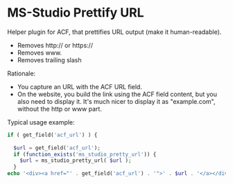 # MS-Studio Prettify URL

Helper plugin for ACF, that prettifies URL output (make it human-readable).

* Removes http:// or https://
* Removes www.
* Removes trailing slash

Rationale:

* You capture an URL with the ACF URL field.
* On the website, you build the link using the ACF field content, but you also need to display it. It's much nicer to display it as "example.com", without the http or www part.

Typical usage example:

```php
if ( get_field('acf_url') ) {
					
  $url = get_field('acf_url');
  if (function_exists('ms_studio_pretty_url')) {
    $url = ms_studio_pretty_url( $url );
  }
echo '<div><a href="' . get_field('acf_url') . '">' . $url . '</a></div>';
```
